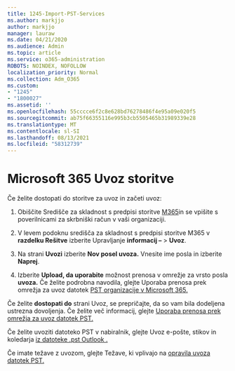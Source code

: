 ```yaml
---
title: 1245-Import-PST-Services
ms.author: markjjo
author: markjjo
manager: lauraw
ms.date: 04/21/2020
ms.audience: Admin
ms.topic: article
ms.service: o365-administration
ROBOTS: NOINDEX, NOFOLLOW
localization_priority: Normal
ms.collection: Adm_O365
ms.custom:
- "1245"
- "1800027"
ms.assetid: ''
ms.openlocfilehash: 55cccce6f2c8e628bd76278486f4e95a09e020f5
ms.sourcegitcommit: ab75f66355116e995b3cb5505465b31989339e28
ms.translationtype: MT
ms.contentlocale: sl-SI
ms.lasthandoff: 08/13/2021
ms.locfileid: "58312739"
---
```

# <a name="microsoft-365-import-service"></a>Microsoft 365 Uvoz storitve

Če želite dostopati do storitve za uvoz in začeti uvoz:

1. Obiščite Središče za skladnost s predpisi storitve [M365](https://compliance.microsoft.com/)in se vpišite s poverilnicami za skrbniški račun v vaši organizaciji.

1. V levem podoknu središča za skladnost s predpisi storitve M365 v **razdelku Rešitve** izberite Upravljanje **informacij –**  >  **Uvoz**.

1. Na strani **Uvozi** izberite **Nov posel uvoza.** Vnesite ime posla in izberite **Naprej**.

1. Izberite **Upload, da uporabite** možnost prenosa v omrežje za vrsto posla **uvoza.** Če želite podrobna navodila, glejte Uporaba prenosa prek omrežja za uvoz datotek [PST organizacije v Microsoft 365.](https://docs.microsoft.com/compliance/use-network-upload-to-import-pst-files)

Če želite **dostopati do** strani Uvoz, se prepričajte, da so vam bila dodeljena ustrezna dovoljenja. Če želite več informacij, glejte [Uporaba prenosa prek omrežja za uvoz datotek PST.](https://docs.microsoft.com/microsoft-365/compliance/importing-pst-files-to-office-365#using-network-upload-to-import-pst-files)

Če želite uvoziti datoteko PST v nabiralnik, glejte Uvoz e-pošte, stikov in koledarja [iz datoteke .pst Outlook .](https://support.office.com/article/import-email-contacts-and-calendar-from-an-outlook-pst-file-431a8e9a-f99f-4d5f-ae48-ded54b3440ac)

Če imate težave z uvozom, glejte Težave, ki vplivajo na [opravila uvoza datotek PST.](https://docs.microsoft.com/office365/troubleshoot/pst-import-service/issues-with-pst-import-job)

